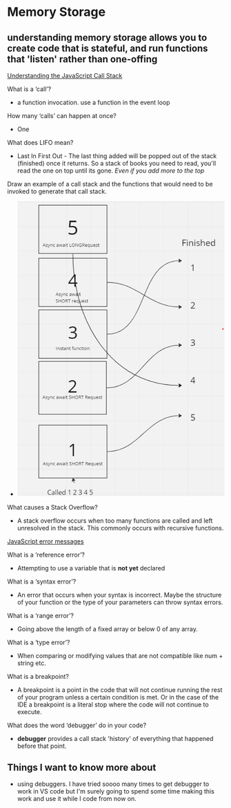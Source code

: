 # Memory Storage

## understanding memory storage allows you to create code that is stateful, and run functions that 'listen' rather than one-offing

[Understanding the JavaScript Call Stack](https://medium.freecodecamp.org/understanding-the-javascript-call-stack-861e41ae61d4)

What is a ‘call’?

- a function invocation. use a function in the event loop

How many ‘calls’ can happen at once?

- One

What does LIFO mean?

- Last In First Out - The last thing added will be popped out of the stack (finished) once it returns. So a stack of books you need to read, you'll read the one on top until its gone. _Even if you add more to the top_

Draw an example of a call stack and the functions that would need to be invoked to generate that call stack.

- ![Call Stack Drawing](./images/CallStackDrawing.png)

What causes a Stack Overflow?

- A stack overflow occurs when too many functions are called and left unresolved in the stack. This commonly occurs with recursive functions.

[JavaScript error messages](https://codeburst.io/javascript-error-messages-debugging-d23f84f0ae7c)

What is a ‘reference error’?

- Attempting to use a variable that is **not yet** declared

What is a ‘syntax error’?

- An error that occurs when your syntax is incorrect. Maybe the structure of your function or the type of your parameters can throw syntax errors.

What is a ‘range error’?

- Going above the length of a fixed array or below 0 of any array.

What is a ‘type error’?

- When comparing or modifying values that are not compatible like num + string etc.

What is a breakpoint?

- A breakpoint is a point in the code that will not continue running the rest of your program unless a certain condition is met. Or in the case of the IDE a breakpoint is a literal stop where the code will not continue to execute.

What does the word ‘debugger’ do in your code?

- **debugger** provides a call stack 'history' of everything that happened before that point.

## Things I want to know more about

- using debuggers. I have tried soooo many times to get debugger to work in VS code but I'm surely going to spend some time making this work and use it while I code from now on.
